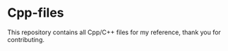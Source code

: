 # Cpp-files

This repository contains all Cpp/C++ files for my reference, thank you for contributing.
